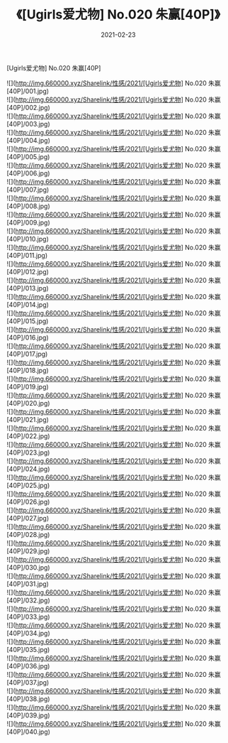﻿---
layout: post
title:  《[Ugirls爱尤物] No.020 朱赢[40P]》
date:   2021-02-23
img: http://img.660000.xyz/Sharelink/性感/2021/[Ugirls爱尤物] No.020 朱赢[40P]/000.jpg
categories: [美女, 清纯, 唯美]
---

[Ugirls爱尤物] No.020 朱赢[40P]

  ![](http://img.660000.xyz/Sharelink/性感/2021/[Ugirls爱尤物] No.020 朱赢[40P]/001.jpg) <br> ![](http://img.660000.xyz/Sharelink/性感/2021/[Ugirls爱尤物] No.020 朱赢[40P]/002.jpg) <br> ![](http://img.660000.xyz/Sharelink/性感/2021/[Ugirls爱尤物] No.020 朱赢[40P]/003.jpg) <br> ![](http://img.660000.xyz/Sharelink/性感/2021/[Ugirls爱尤物] No.020 朱赢[40P]/004.jpg) <br> ![](http://img.660000.xyz/Sharelink/性感/2021/[Ugirls爱尤物] No.020 朱赢[40P]/005.jpg) <br> ![](http://img.660000.xyz/Sharelink/性感/2021/[Ugirls爱尤物] No.020 朱赢[40P]/006.jpg) <br> ![](http://img.660000.xyz/Sharelink/性感/2021/[Ugirls爱尤物] No.020 朱赢[40P]/007.jpg) <br> ![](http://img.660000.xyz/Sharelink/性感/2021/[Ugirls爱尤物] No.020 朱赢[40P]/008.jpg) <br> ![](http://img.660000.xyz/Sharelink/性感/2021/[Ugirls爱尤物] No.020 朱赢[40P]/009.jpg) <br> ![](http://img.660000.xyz/Sharelink/性感/2021/[Ugirls爱尤物] No.020 朱赢[40P]/010.jpg) <br> ![](http://img.660000.xyz/Sharelink/性感/2021/[Ugirls爱尤物] No.020 朱赢[40P]/011.jpg) <br> ![](http://img.660000.xyz/Sharelink/性感/2021/[Ugirls爱尤物] No.020 朱赢[40P]/012.jpg) <br> ![](http://img.660000.xyz/Sharelink/性感/2021/[Ugirls爱尤物] No.020 朱赢[40P]/013.jpg) <br> ![](http://img.660000.xyz/Sharelink/性感/2021/[Ugirls爱尤物] No.020 朱赢[40P]/014.jpg) <br> ![](http://img.660000.xyz/Sharelink/性感/2021/[Ugirls爱尤物] No.020 朱赢[40P]/015.jpg) <br> ![](http://img.660000.xyz/Sharelink/性感/2021/[Ugirls爱尤物] No.020 朱赢[40P]/016.jpg) <br> ![](http://img.660000.xyz/Sharelink/性感/2021/[Ugirls爱尤物] No.020 朱赢[40P]/017.jpg) <br> ![](http://img.660000.xyz/Sharelink/性感/2021/[Ugirls爱尤物] No.020 朱赢[40P]/018.jpg) <br> ![](http://img.660000.xyz/Sharelink/性感/2021/[Ugirls爱尤物] No.020 朱赢[40P]/019.jpg) <br> ![](http://img.660000.xyz/Sharelink/性感/2021/[Ugirls爱尤物] No.020 朱赢[40P]/020.jpg) <br> ![](http://img.660000.xyz/Sharelink/性感/2021/[Ugirls爱尤物] No.020 朱赢[40P]/021.jpg) <br> ![](http://img.660000.xyz/Sharelink/性感/2021/[Ugirls爱尤物] No.020 朱赢[40P]/022.jpg) <br> ![](http://img.660000.xyz/Sharelink/性感/2021/[Ugirls爱尤物] No.020 朱赢[40P]/023.jpg) <br> ![](http://img.660000.xyz/Sharelink/性感/2021/[Ugirls爱尤物] No.020 朱赢[40P]/024.jpg) <br> ![](http://img.660000.xyz/Sharelink/性感/2021/[Ugirls爱尤物] No.020 朱赢[40P]/025.jpg) <br> ![](http://img.660000.xyz/Sharelink/性感/2021/[Ugirls爱尤物] No.020 朱赢[40P]/026.jpg) <br> ![](http://img.660000.xyz/Sharelink/性感/2021/[Ugirls爱尤物] No.020 朱赢[40P]/027.jpg) <br> ![](http://img.660000.xyz/Sharelink/性感/2021/[Ugirls爱尤物] No.020 朱赢[40P]/028.jpg) <br> ![](http://img.660000.xyz/Sharelink/性感/2021/[Ugirls爱尤物] No.020 朱赢[40P]/029.jpg) <br> ![](http://img.660000.xyz/Sharelink/性感/2021/[Ugirls爱尤物] No.020 朱赢[40P]/030.jpg) <br> ![](http://img.660000.xyz/Sharelink/性感/2021/[Ugirls爱尤物] No.020 朱赢[40P]/031.jpg) <br> ![](http://img.660000.xyz/Sharelink/性感/2021/[Ugirls爱尤物] No.020 朱赢[40P]/032.jpg) <br> ![](http://img.660000.xyz/Sharelink/性感/2021/[Ugirls爱尤物] No.020 朱赢[40P]/033.jpg) <br> ![](http://img.660000.xyz/Sharelink/性感/2021/[Ugirls爱尤物] No.020 朱赢[40P]/034.jpg) <br> ![](http://img.660000.xyz/Sharelink/性感/2021/[Ugirls爱尤物] No.020 朱赢[40P]/035.jpg) <br> ![](http://img.660000.xyz/Sharelink/性感/2021/[Ugirls爱尤物] No.020 朱赢[40P]/036.jpg) <br> ![](http://img.660000.xyz/Sharelink/性感/2021/[Ugirls爱尤物] No.020 朱赢[40P]/037.jpg) <br> ![](http://img.660000.xyz/Sharelink/性感/2021/[Ugirls爱尤物] No.020 朱赢[40P]/038.jpg) <br> ![](http://img.660000.xyz/Sharelink/性感/2021/[Ugirls爱尤物] No.020 朱赢[40P]/039.jpg) <br> ![](http://img.660000.xyz/Sharelink/性感/2021/[Ugirls爱尤物] No.020 朱赢[40P]/040.jpg) <br>